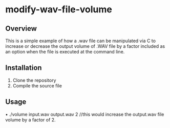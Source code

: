 # modify-wav-file-volume

## Overview
This is a simple example of how a .wav file can be manipulated via C to increase or decrease the output volume of .WAV file by a factor included as
an option when the file is executed at the command line.

## Installation
1. Clone the repository
2. Compile the source file

## Usage
• ./volume input.wav output.wav 2 //this would increase the output.wav file volume by a factor of 2.
